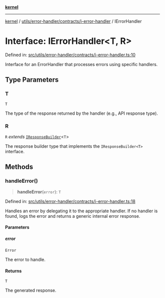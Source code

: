 [**kernel**](../../../../../README.md)

***

[kernel](../../../../../modules.md) / [utils/error-handler/contracts/i-error-handler](../README.md) / IErrorHandler

# Interface: IErrorHandler\<T, R\>

Defined in: [src/utils/error-handler/contracts/i-error-handler.ts:10](https://github.com/atolini/dyna-x/blob/9212a96a81963b1f87ab4e0a5690bd13f536ed17/src/utils/error-handler/contracts/i-error-handler.ts#L10)

Interface for an ErrorHandler that processes errors using specific handlers.

## Type Parameters

### T

`T`

The type of the response returned by the handler (e.g., API response type).

### R

`R` *extends* [`IResponseBuilder`](../../../../response-builder/contracts/interfaces/IResponseBuilder.md)\<`T`\>

The response builder type that implements the `IResponseBuilder<T>` interface.

## Methods

### handleError()

> **handleError**(`error`): `T`

Defined in: [src/utils/error-handler/contracts/i-error-handler.ts:18](https://github.com/atolini/dyna-x/blob/9212a96a81963b1f87ab4e0a5690bd13f536ed17/src/utils/error-handler/contracts/i-error-handler.ts#L18)

Handles an error by delegating it to the appropriate handler.
If no handler is found, logs the error and returns a generic internal error response.

#### Parameters

##### error

`Error`

The error to handle.

#### Returns

`T`

The generated response.
